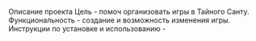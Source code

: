 Описание проекта
Цель - помоч организовать игры в Тайного Санту. 
Функциональность - создание и возможность изменения игры.
Инструкции по установке и использованию - 
